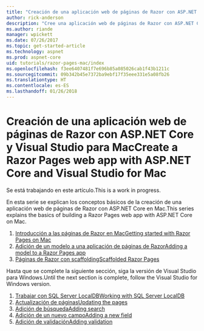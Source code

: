 ```yaml
---
title: "Creación de una aplicación web de páginas de Razor con ASP.NET Core en Mac"
author: rick-anderson
description: "Cree una aplicación web de páginas de Razor con ASP.NET Core y EF Core."
ms.author: riande
manager: wpickett
ms.date: 07/26/2017
ms.topic: get-started-article
ms.technology: aspnet
ms.prod: aspnet-core
uid: tutorials/razor-pages-mac/index
ms.openlocfilehash: f3ee6407481f7e696b85a085026cab1f43b1211c
ms.sourcegitcommit: 09b342b45e7372ba9ebf17f35eee331e5a08fb26
ms.translationtype: HT
ms.contentlocale: es-ES
ms.lasthandoff: 01/26/2018
---
```

# <a name="create-a-razor-pages-web-app-with-aspnet-core-and-visual-studio-for-mac"></a><span data-ttu-id="550d5-103">Creación de una aplicación web de páginas de Razor con ASP.NET Core y Visual Studio para Mac</span><span class="sxs-lookup"><span data-stu-id="550d5-103">Create a Razor Pages web app with ASP.NET Core and Visual Studio for Mac</span></span>

<span data-ttu-id="550d5-104">Se está trabajando en este artículo.</span><span class="sxs-lookup"><span data-stu-id="550d5-104">This is a work in progress.</span></span>

<span data-ttu-id="550d5-105">En esta serie se explican los conceptos básicos de la creación de una aplicación web de páginas de Razor con ASP.NET Core en Mac.</span><span class="sxs-lookup"><span data-stu-id="550d5-105">This series explains the basics of building a Razor Pages web app with ASP.NET Core on Mac.</span></span>

1. [<span data-ttu-id="550d5-106">Introducción a las páginas de Razor en Mac</span><span class="sxs-lookup"><span data-stu-id="550d5-106">Getting started with Razor Pages on Mac</span></span>](xref:tutorials/razor-pages-mac/razor-pages-start)
1. [<span data-ttu-id="550d5-107">Adición de un modelo a una aplicación de páginas de Razor</span><span class="sxs-lookup"><span data-stu-id="550d5-107">Adding a model to a Razor Pages app</span></span>](xref:tutorials/razor-pages-mac/model)
1. [<span data-ttu-id="550d5-108">Páginas de Razor con scaffolding</span><span class="sxs-lookup"><span data-stu-id="550d5-108">Scaffolded Razor Pages</span></span>](xref:tutorials/razor-pages-mac/page)


<span data-ttu-id="550d5-109">Hasta que se complete la siguiente sección, siga la versión de Visual Studio para Windows.</span><span class="sxs-lookup"><span data-stu-id="550d5-109">Until the next section is complete, follow the Visual Studio for Windows version.</span></span>

1. [<span data-ttu-id="550d5-110">Trabajar con SQL Server LocalDB</span><span class="sxs-lookup"><span data-stu-id="550d5-110">Working with SQL Server LocalDB</span></span>](xref:tutorials/razor-pages/sql)
1. [<span data-ttu-id="550d5-111">Actualización de páginas</span><span class="sxs-lookup"><span data-stu-id="550d5-111">Updating the pages</span></span>](xref:tutorials/razor-pages/da1)
1. [<span data-ttu-id="550d5-112">Adición de búsqueda</span><span class="sxs-lookup"><span data-stu-id="550d5-112">Adding search</span></span>](xref:tutorials/razor-pages/search)
1. [<span data-ttu-id="550d5-113">Adición de un nuevo campo</span><span class="sxs-lookup"><span data-stu-id="550d5-113">Adding a new field</span></span>](xref:tutorials/razor-pages/new-field)
1. [<span data-ttu-id="550d5-114">Adición de validación</span><span class="sxs-lookup"><span data-stu-id="550d5-114">Adding validation</span></span>](xref:tutorials/razor-pages/validation)
